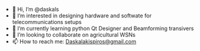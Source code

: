 - 👋 Hi, I’m @daskals
- 👀 I’m interested in designing hardware and softwate for telecommunications setups
- 🌱 I’m currently learning python Qt Designer and Beamforming transivers 
- 💞️ I’m looking to collaborate on agricultural WSNs
- 📫 How to reach me: Daskalakispiros@gmail.com

<!---
daskals/daskals is a ✨ special ✨ repository because its `README.md` (this file) appears on your GitHub profile.
You can click the Preview link to take a look at your changes.
--->
